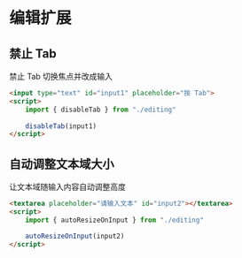 # 编辑扩展

## 禁止 Tab
禁止 Tab 切换焦点并改成输入

```html demo {5} doc
<input type="text" id="input1" placeholder="按 Tab">
<script>
    import { disableTab } from "./editing"
    
    disableTab(input1)
</script>
```

## 自动调整文本域大小
让文本域随输入内容自动调整高度

```html demo {5} hide doc
<textarea placeholder="请输入文本" id="input2"></textarea>
<script>
    import { autoResizeOnInput } from "./editing"

    autoResizeOnInput(input2)
</script>
```